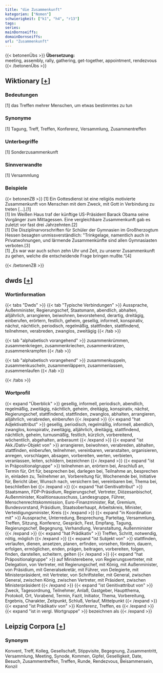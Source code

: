 ```yaml
---
title: "die Zusammenkunft"
kategorien: ["Nomen"]
schwierigkeit: ["k1", "h4", "r13"]
tags:
series:
mainDornseiffs:
domainDornseiffs:
url: "Zusammenkunft"
---
```


{{< betonenÜbs >}}
**Übersetzung:**  
meeting, assembly, rally, gathering, get-together, appointment, rendezvous  
{{< /betonenÜbs >}}

## Wiktionary [[+](https://de.wiktionary.org/wiki/Zusammenkunft)]

### Bedeutungen
[1] das Treffen mehrer Menschen, um etwas bestimmtes zu tun  

### Synonyme
[1] Tagung, Treff, Treffen, Konferenz, Versammlung, Zusammentreffen  

### Unterbegriffe
[1] Sonderzusammenkunft  

### Sinnverwandte
[1] Versammlung  

### Beispiele
{{< betonenZB >}}
[1] Ein Gottesdienst ist eine religiös motivierte Zusammenkunft von Menschen mit dem Zweck, mit Gott in Verbindung zu treten […].[1]  
[1] Im Weißen Haus traf der künftige US-Präsident Barack Obama seine Vorgänger zum Mittagessen. Eine vergleichbare Zusammenkunft gab es zuletzt vor fast drei Jahrzehnten.[2]  
[1] Die Disziplinarvorschriften für Schüler der Gymnasien im Großherzogtum Hessen besagten unmissverständlich: "Trinkgelage, namentlich auch in Privatwohnungen, und lärmende Zusammenkünfte sind allen Gymnasiasten verboten.[3]  
[1] „Es war war auch schon zehn Uhr und Zeit, zu unserer Zusammenkunft zu gehen, welche die entscheidende Frage bringen mußte.“[4]  

{{< /betonenZB >}}


## dwds [[+](https://www.dwds.de/wb/Zusammenkunft)]

### Wortinformation
{{< tabs "Dwds" >}}
{{< tab "Typische Verbindungen" >}}
Aussprache, Außenminister, Regierungschef, Staatsmann, abendlich, abhalten, alljährlich, arrangieren, beiwohnen, bevorstehend, derartig, dreitägig, einberufen, erörtern, festlich, geheim, gesellig, informell, konspirativ, nächst, nächtlich, periodisch, regelmäßig, stattfinden, stattfindend, teilnehmen, verabreden, zwanglos, zweitägig
{{< /tab >}}

{{< tab "alphabetisch vorangehend" >}}
zusammenkrümmen, zusammenkriegen, zusammenkriechen, zusammenkratzen, zusammenkrampfen
{{< /tab >}}

{{< tab "alphabetisch vorangehend" >}}
zusammenkuppeln, zusammenkuscheln, zusammenläppern, zusammenlassen, zusammenlaufen
{{< /tab >}}

{{< /tabs >}}

### Wortprofil
{{< expand "Überblick" >}} gesellig, informell, periodisch, abendlich, regelmäßig, zweitägig, nächtlich, geheim, dreitägig, konspirativ, nächst, Regierungschef, stattfindend, stattfinden, zwanglos, abhalten, arrangieren, alljährlich, verabreden, einberufen {{< /expand >}}
{{< expand "hat Adjektivattribut" >}} gesellig, periodisch, regelmäßig, informell, abendlich, zwanglos, konspirativ, zweitägig, alljährlich, dreitägig, stattfindend, nächtlich, geheim, turnusmäßig, festlich, kürzlich, vorbereitend, wöchentlich, abgehalten, anberaumt {{< /expand >}}
{{< expand "ist Akk./Dativ-Objekt von" >}} arrangieren, beiwohnen, verabreden, abhalten, stattfinden, einberufen, teilnehmen, vereinbaren, veranstalten, organisieren, anregen, vorschlagen, absagen, vorbereiten, werten, verbieten, veranlassen, leiten, schildern, bezeichnen {{< /expand >}}
{{< expand "ist in Präpositionalgruppe" >}} teilnehmen an, erörtern bei, Anschluß an, Termin für, Ort für, besprechen bei, darlegen bei, Teilnahme an, besprechen in, einladen zu, Teilnehmer an, Vorbereitung für, Wochenende bei, Initiative für, Bericht über, Wunsch nach, versichern bei, vereinbaren bei, Thema bei, beschließen bei {{< /expand >}}
{{< expand "hat Genitivattribut" >}} Staatsmann, FDP-Präsidium, Regierungschef, Vertreter, Diözesanbischof, Außenminister, Koalitionsausschuss, Landesgruppe, Führer, Menschenrechtskommission, Euro-Finanzminister, Rat, Gremium, Bundesvorstand, Präsidium, Staatsoberhaupt, Arbeitskreis, Minister, Verteidigungsminister, Kreis {{< /expand >}}
{{< expand "in Koordination mit" >}} Aussprache, Unterredung, Besprechung, Parteitag, Versammlung, Treffen, Sitzung, Konferenz, Gespräch, Fest, Empfang, Tagung, Regierungschef, Begegnung, Verhandlung, Veranstaltung, Außenminister {{< /expand >}}
{{< expand "hat Prädikativ" >}} Treffen, Schritt, notwendig, nötig, möglich {{< /expand >}}
{{< expand "ist Subjekt von" >}} stattfinden, verlaufen, dienen, ansetzen, planen, erfinden, vorsehen, fördern, dauern, erfolgen, ermöglichen, enden, prägen, beitragen, vorbereiten, folgen, finden, darstellen, scheitern, gelten {{< /expand >}}
{{< expand "hat Präpositionalgruppe" >}} auf Ministerebene, von Regierungsvertreter, mit Delegation, von Vertreter, mit Regierungschef, mit König, mit Außenminister, von Präsidium, mit Generalsekretär, mit Führer, von Delegierte, mit Ministerpräsident, mit Vertreter, von Schriftsteller, mit General, zwischen General, zwischen König, zwischen Vertreter, mit Präsident, zwischen Ministerpräsident {{< /expand >}}
{{< expand "ist Genitivattribut von" >}} Zweck, Tagesordnung, Teilnehmer, Anlaß, Gastgeber, Hauptthema, Protokoll, Ort, Vorabend, Termin, Fazit, Initiator, Thema, Vorbereitung, Ergebnis, Charakter, Zeitpunkt, Schluß, Verlauf, Mittelpunkt {{< /expand >}}
{{< expand "ist Prädikativ von" >}} Konferenz, Treffen, es {{< /expand >}}
{{< expand "ist in vergl. Wortgruppe" >}} bezeichnen als {{< /expand >}}

## Leipzig Corpora [[+](https://corpora.uni-leipzig.de/en/res?word=Zusammenkunft&corpusId=deu_newscrawl-public_2018)]


### Synonym
Konvent, Treff, Kolleg, Gesellschaft, Stippvisite, Begegnung, Zusammentritt, Versammlung, Meeting, Synode, Kommen, Gipfel, Geselligkeit, Date, Besuch, Zusammentreffen, Treffen, Runde, Rendezvous, Beisammensein, Konzil

